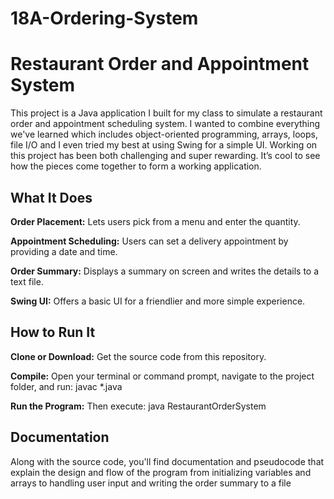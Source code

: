 # 18A-Ordering-System
# Restaurant Order and Appointment System
This project is a Java application I built for my class to simulate a restaurant order and appointment scheduling system. I wanted to combine everything we've learned which includes object-oriented programming, arrays, loops, file I/O and I even tried my best at using Swing for a simple UI. Working on this project has been both challenging and super rewarding. It’s cool to see how the pieces come together to form a working application.
## What It Does
**Order Placement:** Lets users pick from a menu and enter the quantity.

**Appointment Scheduling:** Users can set a delivery appointment by providing a date and time.

**Order Summary:** Displays a summary on screen and writes the details to a text file.

**Swing UI:** Offers a basic UI for a friendlier and more simple experience.

## How to Run It
**Clone or Download:** Get the source code from this repository.

 **Compile:** Open your terminal or command prompt, navigate to the project folder, and run: javac *.java
 
 **Run the Program:** Then execute: java RestaurantOrderSystem

 ## Documentation
Along with the source code, you'll find documentation and pseudocode that explain the design and flow of the program from initializing variables and arrays to handling user input and writing the order summary to a file
 


